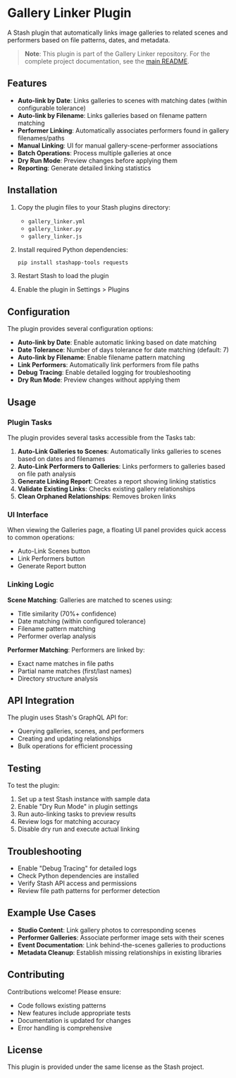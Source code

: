 # Gallery Linker Plugin

A Stash plugin that automatically links image galleries to related scenes and
performers based on file patterns, dates, and metadata.

> **Note**: This plugin is part of the Gallery Linker repository. For the complete project documentation, see the [main README](../README.md).

## Features

- **Auto-link by Date**: Links galleries to scenes with matching dates (within configurable tolerance)
- **Auto-link by Filename**: Links galleries based on filename pattern matching
- **Performer Linking**: Automatically associates performers found in gallery filenames/paths
- **Manual Linking**: UI for manual gallery-scene-performer associations
- **Batch Operations**: Process multiple galleries at once
- **Dry Run Mode**: Preview changes before applying them
- **Reporting**: Generate detailed linking statistics

## Installation

1. Copy the plugin files to your Stash plugins directory:
   - `gallery_linker.yml`
   - `gallery_linker.py`
   - `gallery_linker.js`

2. Install required Python dependencies:

   ```bash
   pip install stashapp-tools requests
   ```

3. Restart Stash to load the plugin

4. Enable the plugin in Settings > Plugins

## Configuration

The plugin provides several configuration options:

- **Auto-link by Date**: Enable automatic linking based on date matching
- **Date Tolerance**: Number of days tolerance for date matching (default: 7)
- **Auto-link by Filename**: Enable filename pattern matching
- **Link Performers**: Automatically link performers from file paths
- **Debug Tracing**: Enable detailed logging for troubleshooting
- **Dry Run Mode**: Preview changes without applying them

## Usage

### Plugin Tasks

The plugin provides several tasks accessible from the Tasks tab:

1. **Auto-Link Galleries to Scenes**: Automatically links galleries to scenes based on dates and filenames
2. **Auto-Link Performers to Galleries**: Links performers to galleries based on file path analysis
3. **Generate Linking Report**: Creates a report showing linking statistics
4. **Validate Existing Links**: Checks existing gallery relationships
5. **Clean Orphaned Relationships**: Removes broken links

### UI Interface

When viewing the Galleries page, a floating UI panel provides quick access to common operations:

- Auto-Link Scenes button
- Link Performers button
- Generate Report button

### Linking Logic

**Scene Matching**: Galleries are matched to scenes using:

- Title similarity (70%+ confidence)
- Date matching (within configured tolerance)
- Filename pattern matching
- Performer overlap analysis

**Performer Matching**: Performers are linked by:

- Exact name matches in file paths
- Partial name matches (first/last names)
- Directory structure analysis

## API Integration

The plugin uses Stash's GraphQL API for:

- Querying galleries, scenes, and performers
- Creating and updating relationships
- Bulk operations for efficient processing

## Testing

To test the plugin:

1. Set up a test Stash instance with sample data
2. Enable "Dry Run Mode" in plugin settings
3. Run auto-linking tasks to preview results
4. Review logs for matching accuracy
5. Disable dry run and execute actual linking

## Troubleshooting

- Enable "Debug Tracing" for detailed logs
- Check Python dependencies are installed
- Verify Stash API access and permissions
- Review file path patterns for performer detection

## Example Use Cases

- **Studio Content**: Link gallery photos to corresponding scenes
- **Performer Galleries**: Associate performer image sets with their scenes
- **Event Documentation**: Link behind-the-scenes galleries to productions
- **Metadata Cleanup**: Establish missing relationships in existing libraries

## Contributing

Contributions welcome! Please ensure:

- Code follows existing patterns
- New features include appropriate tests
- Documentation is updated for changes
- Error handling is comprehensive

## License

This plugin is provided under the same license as the Stash project.
